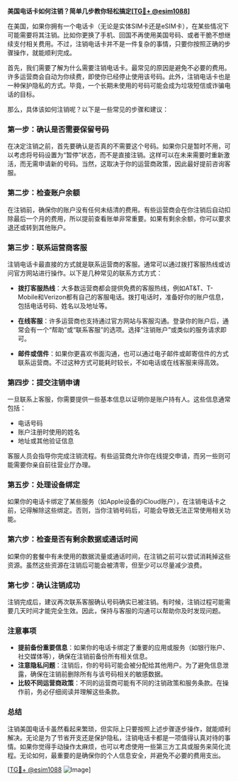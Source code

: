 **美国电话卡如何注销？简单几步教你轻松搞定[[TG💪+ @esim1088](https://t.me/s/esim1088)]**

在美国，如果你拥有一个电话卡（无论是实体SIM卡还是eSIM卡），在某些情况下可能需要将其注销。比如你更换了手机、回国不再使用美国号码、或者干脆不想继续支付相关费用。不过，注销电话卡并不是一件复杂的事情，只要你按照正确的步骤操作，就能顺利完成。

首先，我们需要了解为什么需要注销电话卡。最常见的原因是避免不必要的费用。许多运营商会自动为你续费，即使你已经停止使用该号码。此外，注销电话卡也是一种保护隐私的方式。毕竟，一个长期未使用的号码可能会成为垃圾短信或诈骗电话的目标。

那么，具体该如何注销呢？以下是一些常见的步骤和建议：

### **第一步：确认是否需要保留号码**
在决定注销之前，首先要确认是否真的不需要这个号码。如果你只是暂时不用，可以考虑将号码设置为“暂停”状态，而不是直接注销。这样可以在未来需要时重新激活，而无需申请新的号码。当然，这取决于你的运营商政策，因此最好提前咨询客服。

### **第二步：检查账户余额**
在注销前，确保你的账户没有任何未结清的费用。有些运营商会在你注销后自动扣除最后一个月的费用，所以提前查看账单非常重要。如果有剩余余额，你可以要求退还或转到其他账户。

### **第三步：联系运营商客服**
注销电话卡最直接的方式就是联系运营商的客服。通常可以通过拨打客服热线或访问官方网站进行操作。以下是几种常见的联系方式方式：

- **拨打客服热线**：大多数运营商都会提供免费的客服热线，例如AT&T、T-Mobile和Verizon都有自己的客服电话。拨打电话时，准备好你的账户信息，包括电话号码、姓名以及地址等。
  
- **在线客服**：许多运营商也支持通过官方网站与客服沟通。登录你的账户后，通常会有一个“帮助”或“联系客服”的选项。选择“注销账户”或类似的服务请求即可。

- **邮件或信件**：如果你更喜欢书面沟通，也可以通过电子邮件或邮寄信件的方式联系运营商。不过这种方式可能耗时较长，不如电话或在线客服来得高效。

### **第四步：提交注销申请**
一旦联系上客服，你需要提供一些基本信息以证明你是账户持有人。这些信息通常包括：
- 电话号码
- 账户注册时使用的姓名
- 地址或其他验证信息

客服人员会指导你完成注销流程。有些运营商允许你在线提交申请，而另一些则可能需要你亲自前往营业厅办理。

### **第五步：处理设备绑定**
如果你的电话卡绑定了某些服务（如Apple设备的iCloud账户），在注销电话卡之前，记得解除这些绑定。否则，当你注销号码后，可能会导致无法正常使用相关功能。

### **第六步：检查是否有剩余数据或通话时间**
如果你的套餐中有未使用的数据流量或通话时间，在注销之前可以尝试消耗掉这些资源。虽然这些资源在注销后可能会被清零，但至少可以尽量减少浪费。

### **第七步：确认注销成功**
注销完成后，建议再次联系客服确认号码确实已被注销。有时候，注销过程可能需要几天时间才能完全生效。因此，保持与客服的沟通可以帮助你及时发现问题。

### **注意事项**
- **提前备份重要信息**：如果你的电话卡绑定了重要的应用或服务（如银行账户、社交媒体等），确保在注销前备份所有相关信息。
- **注意隐私问题**：注销后，你的号码可能会被分配给其他用户。为了避免信息泄露，确保在注销前删除所有与该号码相关的敏感数据。
- **比较不同运营商政策**：不同的运营商可能有不同的注销政策和服务条款。在操作前，务必仔细阅读并理解这些条款。

### **总结**
注销美国电话卡虽然看起来繁琐，但实际上只要按照上述步骤逐步操作，就能顺利解决。无论是为了节省开支还是保护隐私，注销电话卡都是一项值得认真对待的事情。如果你觉得手动操作太麻烦，也可以考虑使用一些第三方工具或服务来简化流程。无论如何，最重要的是确保你的个人信息安全，并避免不必要的费用支出。

[[TG💪+ @esim1088](https://t.me/s/esim1088) ![Image](https://i.postimg.cc/4NQfJmqS/Snipaste-2025-05-13-00-14-12.png)]